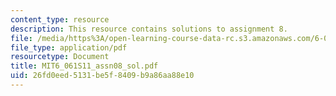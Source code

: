 ```yaml
---
content_type: resource
description: This resource contains solutions to assignment 8.
file: /media/https%3A/open-learning-course-data-rc.s3.amazonaws.com/6-061-introduction-to-electric-power-systems-spring-2011/26fd0eed5131be5f8409b9a86aa88e10_MIT6_061S11_assn08_sol.pdf
file_type: application/pdf
resourcetype: Document
title: MIT6_061S11_assn08_sol.pdf
uid: 26fd0eed-5131-be5f-8409-b9a86aa88e10
---
```

